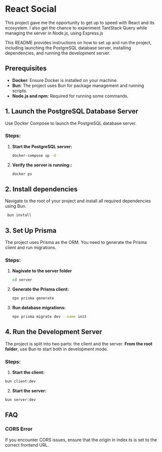 # React Social

This project gave me the opportunity to get up to speed with React and its ecosystem. I also get the chance to experiment TantStack Query while managing the server in Node.js, using Express.js

This README provides instructions on how to set up and run the project, including launching the PostgreSQL database server, installing dependencies, and running the development server.

## Prerequisites

- **Docker**: Ensure Docker is installed on your machine.
- **Bun**: The project uses Bun for package management and running scripts.
- **Node.js and npm**: Required for running some commands.

## 1. Launch the PostgreSQL Database Server

Use Docker Compose to launch the PostgreSQL database server.

### Steps:

1. **Start the PostgreSQL server:**
   ```bash
   docker-compose up -d

1. **Verify the server is running::**
   ```bash
   docker ps
   

## 2. Install dependencies

Navigate to the root of your project and install all required dependencies using Bun.

  ```bash
   bun install
   ```
## 3. Set Up Prisma

The project uses Prisma as the ORM. You need to generate the Prisma client and run migrations.

### Steps:

1. **Nagivate to the server folder**
   ```bash
   cd server

2. **Generate the Prisma client:**
   ```bash
   npx prisma generate
3. **Run database migrations:**
   ```bash
   npx prisma migrate dev --name init
   
## 4. Run the Development Server

The project is split into two parts: the client and the server. **From the root folder**, use Bun to start both in development mode.

### Steps:

1. **Start the client:**

```bash
bun client:dev
```

2. **Start the server:**

```bash
bun server:dev
```

## FAQ

### CORS Error

If you encounter CORS issues, ensure that the origin in index.ts is set to the correct frontend URL.
